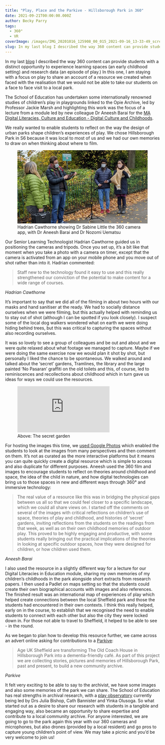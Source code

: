 ```yaml
---
title: "Play, Place and the Parkive - Hillsborough Park in 360"
date: 2021-09-21T00:00:00.000Z
author: Becky Parry
tags:
  - 360°
  - VR
coverImage: /images/IMG_20201016_125908_00_015_2021-09-16_13-33-49_screenshot-scaled.jpg
slug: In my last blog I described the way 360 content can provide students with a distinct opportunity to experience learning spaces (an early childhood setting) and research data (an episode of play.) In this one, I am staying with a focus on play to share an account of a resource we created when faced with the realisation that we would not be able to take our students on a face to face visit to a local park.
---
```


In my last [blog](https://edu-tel.netlify.app/posts/'it's-just-not-the-same':-the-realities-of-virtual-realities-in-teaching-and-learning-in-higher-education/) I described the way 360 content can provide students with a distinct opportunity to experience learning spaces (an early childhood setting) and research data (an episode of play.) In this one, I am staying with a focus on play to share an account of a resource we created when faced with the realisation that we would not be able to take our students on a face to face visit to a local park.

The School of Education has undertaken some internationally renowned studies of children’s play in playgrounds linked to the Opie Archive, led by Professor Jackie Marsh and highlighting this work was the focus of a lecture from a module led by new colleague Dr Aneesh Barai for the [MA Digital Literacies, Culture and Education - Digital Culture and Childhoods](https://www.sheffield.ac.uk/postgraduate/taught/courses/2021/digital-literacies-culture-and-education-ma).

We really wanted to enable students to reflect on the way the design of urban parks shape children’s experiences of play. We chose Hillsborough Park in S6 because it was local to most of us and we had our own memories to draw on when thinking about where to film.

<figure>
<img src="/images/IMG_20201016_130516-3.jpg" alt="Hadrian Cawthorne showing Dr. Sabine Little the 360 camera app" />
<figcaption>Hadrian Cawthorne showing Dr Sabine Little the 360 camera app, with Dr Aneesh Barai and Dr Nozomi Uematsu<figcaption>
</figure>

Our Senior Learning Technologist Hadrian Cawthorne guided us in positioning the cameras and tripods. Once you set up, it’s a bit like that moment when you take a photo with a camera on timer, except that the camera is activated from an app on your mobile phone and you move out of shot rather than into it. Hadrian commented:

<blockquote>Staff new to the technology found it easy to use and this really strengthened our conviction of the potential to make content for a wide range of courses.</blockquote>
<cite>Hadrian Cawthorne</cite>

It’s important to say that we did all of the filming in about two hours with our masks and hand sanitiser at the ready. We had to socially distance ourselves when we were filming, but this actually helped with reminding us to stay out of shot (although I can be spotted if you look closely). I suspect some of the local dog walkers wondered what on earth we were doing hiding behind trees, but this was critical to capturing the spaces without also recording ourselves.

It was so lovely to see a group of colleagues and be out and about and we were quite relaxed about what footage we managed to capture. Maybe if we were doing the same exercise now we would plan it shot by shot, but personally I liked the chance to be spontaneous. We walked around and talked about the ‘secret’ gardens, Tramlines, the library and the large painted ‘No Pasaran’ graffiti on the old toilets and this, of course, led to reminiscences and recollections about childhood which in turn gave us ideas for ways we could use the resources.

<figure class="video_container">
<iframe src="https://haddersbadders.github.io/Park_VR_App/gardenpagoda.html" style="border:0">
</iframe>
<figcaption>Above: The secret garden</figcaption>
</figure>

For hosting the images this time, we [used Google Photos](https://photos.app.goo.gl/HdYWjcnPy2YDfVEe6) which enabled the students to look at the images from many perspectives and then comment on them. It’s not as curated as the more interactive platforms but it means you can quite quickly create a digital resource which is simple to access and also duplicate for different purposes. Aneesh used the 360 film and images to encourage students to reflect on theories around childhood and space, the idea of the child in nature, and how digital technologies can bring us to those spaces in new and different ways through 360° and immersive technology:

> The real value of a resource like this was in bridging the physical gaps between us all so that we could feel closer to a specific landscape, which we could all share views on. I started off the comments on several of the images with critical reflections on children’s use of space, theories of play and childhood, and histories of ‘secret’ gardens, inviting reflections from the students on the readings from that week, as well as on their own childhood memories of outdoor play. This proved to be highly engaging and productive, with some students really bringing out the practical implications of the theories in looking at specific outdoor spaces, how they were designed for children, or how children used them.

<cite>Aneesh Barai</cite>

I also used the resource in a slightly different way for a lecture for our Digital Literacies in Education module, sharing my own memories of my children’s childhoods in the park alongside short extracts from research papers. I then used a Padlet on maps setting so that the students could create their own biographical accounts with images and also references. The finished result was an international map of experiences of play which helped create connections between the local Sheffield park and those the students had encountered in their own contexts. I think this really helped, early on in the course, to establish that we recognised the need to enable students to connect with each other but also the city they were locked down in. For those not able to travel to Sheffield, it helped to be able to see - in the round.

As we began to plan how to develop this resource further, we came across an advert online asking for contributions to a [Parkive](https://hillsboroughparkive.co.uk/): 

> Age UK Sheffield are transforming The Old Coach House in Hillsborough Park into a dementia-friendly café. As part of this project we are collecting stories, pictures and memories of Hillsborough Park, past and present, to build a new community archive.

<cite>Parkive</cite>

It felt very exciting to be able to say to the archivist, we have some images and also some memories of the park we can share. The School of Education has real strengths in archival research, with a [play observatory](https://www.sheffield.ac.uk/education/research/literacies/play-observatory-pandemic) currently being led by Drs Julia Bishop, Cath Bannister and Yinka Olusoga. So what started out as a desire to share our research with students in a tangible and engaging way, also became an opportunity to share expertise and contribute to a local community archive. For anyone interested, we are going to go to the park again this year with our 360 cameras and microphones, but also drones (provided by a local resident) and go pros to capture young children’s point of view. We may take a picnic and you’d be very welcome to join us!
